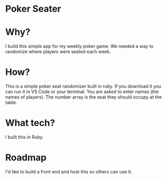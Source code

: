 # Poker Seater

# Why? 
I build this simple app for my weekly poker game. We needed a way to randomize where players were seated each week. 

# How?
This is a simple poker seat randomizer built in ruby. If you download it you can run it in VS Code or your terminal. 
You are asked to enter names (the names of players). The number array is the seat they should occupy at the table.

# What tech?
I built this in Ruby.

# Roadmap
I'd like to build a front end and host this so others can use it. 
